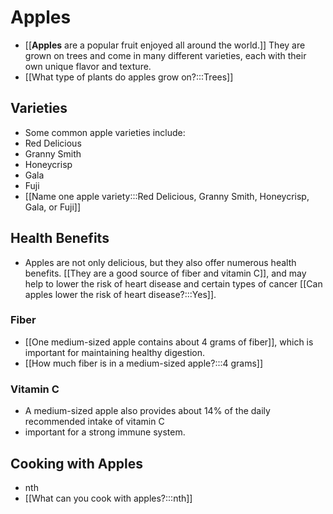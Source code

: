 # Apples

- [[**Apples** are a popular fruit enjoyed all around the world.]] They are grown on trees and come in many different varieties,
  each with their own unique flavor and texture.
- [[What type of plants do apples grow on?:::Trees]]

## Varieties

- Some common apple varieties include:
- Red Delicious
- Granny Smith
- Honeycrisp
- Gala
- Fuji
- [[Name one apple variety:::Red Delicious, 
Granny Smith, Honeycrisp, Gala, or Fuji]]

## Health Benefits

- Apples are not only delicious, but they also offer numerous health benefits. [[They are a good source of fiber
  and vitamin C]], and may help to lower the risk of heart disease and certain types of cancer [[Can apples lower 
the risk of heart disease?:::Yes]].

### Fiber

- [[One medium-sized apple contains about 4 grams of fiber]], which is important for maintaining healthy digestion.
- [[How much fiber is in a medium-sized apple?:::4 grams]]

### Vitamin C

- A medium-sized apple also provides about 14% of the daily recommended intake of vitamin C
- important for a strong immune system.

## Cooking with Apples
- nth
- [[What can you cook with apples?:::nth]]